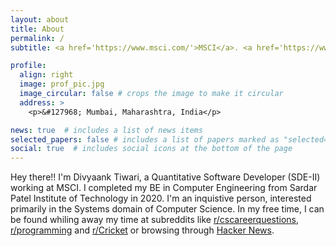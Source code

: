 ```yaml
---
layout: about
title: About
permalink: /
subtitle: <a href='https://www.msci.com/'>MSCI</a>. <a href='https://www.spit.ac.in/'>Sardar Patel Institute of Technology</a>.

profile:
  align: right
  image: prof_pic.jpg
  image_circular: false # crops the image to make it circular
  address: >
    <p>&#127968; Mumbai, Maharashtra, India</p>

news: true  # includes a list of news items
selected_papers: false # includes a list of papers marked as "selected={true}"
social: true  # includes social icons at the bottom of the page
---
```


Hey there!! I'm Divyaank Tiwari, a Quantitative Software Developer (SDE-II) working at MSCI. I completed my BE in Computer Engineering from Sardar Patel Institute of Technology in 2020. I'm an inquistive person, interested primarily in the Systems domain of Computer Science. In my free time, I can be found whiling away my time at subreddits like [r/cscareerquestions](https://www.reddit.com/r/cscareerquestions), [r/programming](https://www.reddit.com/r/programming/) and [r/Cricket](https://www.reddit.com/r/Cricket/) or browsing through [Hacker News](https://news.ycombinator.com/news).